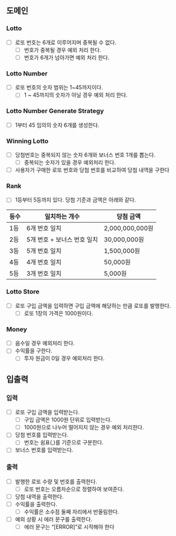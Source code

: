 ## 도메인

### Lotto
- [ ] 로또 번호는 6개로 이루어지며 중복될 수 없다.
    - [ ] 번호가 중복될 경우 예외 처리 한다.
    - [ ] 번호가 6개가 넘아가면 예외 처리 한다.

### Lotto Number
- [ ] 로또 번호의 숫자 범위는 1~45까지이다.
  - [ ] 1 ~ 45까지의 숫자가 아닐 경우 예외 처리 한다.

### Lotto Number Generate Strategy

- [ ] 1부터 45 임의의 숫자 6개를 생성한다.

### Winning Lotto

- [ ] 당첨번호는 중복되지 않는 숫자 6개와 보너스 번호 1개를 뽑는다.
    - [ ] 중복되는 숫자가 있을 경우 예외처리 한다.
- [ ] 사용자가 구매한 로또 번호와 당첨 번호를 비교하여 당첨 내역을 구한다

### Rank

- [ ] 1등부터 5등까지 있다. 당첨 기준과 금액은 아래와 같다.

|등수|일치하는 개수|당첨 금액|
|------|---|---|
|1등|6개 번호 일치|2,000,000,000원|
|2등|5개 번호 + 보너스 번호 일치|30,000,000원|
|3등|5개 번호 일치|1,500,000원|
|4등|4개 번호 일치|50,000원|
|5등|3개 번호 일치|5,000원|

### Lotto Store

- [ ] 로또 구입 금액을 입력하면 구입 금액에 해당하는 만큼 로또를 발행한다.
    - [ ] 로또 1장의 가격은 1000원이다.

### Money

- [ ] 음수일 경우 예외처리 한다.
- [ ] 수익률을 구한다.
    - [ ] 투자 원금이 0일 경우 예외처리 한다.

## 입출력

### 입력

- [ ] 로또 구입 금액을 입력받는다.
    - [ ] 구입 금액은 1000원 단위로 입력받는다.
    - [ ] 1000원으로 나누어 떨어지지 않는 경우 예외 처리한다.
- [ ] 당첨 번호를 입력받는다.
    - [ ] 번호는 쉼표(,)를 기준으로 구분한다.
- [ ] 보너스 번호를 입력받는다.

### 출력

- [ ] 발행한 로또 수량 및 번호를 출력한다.
    - [ ] 로또 번호는 오름차순으로 정렬하여 보여준다.
- [ ] 당첨 내역을 출력한다.
- [ ] 수익률을 출력한다.
    - [ ] 수익률은 소수점 둘째 자리에서 반올림한다.
- [ ] 예외 상황 시 에러 문구를 출력한다.
    - [ ] 에러 문구는 “[ERROR]”로 시작해야 한다
